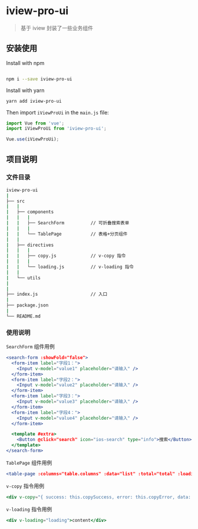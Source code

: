 # iview-pro-ui

> 基于 iview 封装了一些业务组件

## 安装使用

Install with npm

```sh

npm i --save iview-pro-ui
```

Install with yarn

```sh
yarn add iview-pro-ui
```

Then import `iViewProUi` in the `main.js` file:

```js
import Vue from 'vue';
import iViewProUi from 'iview-pro-ui';

Vue.use(iViewProUi);
```

## 项目说明

### 文件目录

```bash
iview-pro-ui
|
├── src
|   |
|   ├── components
|   |   |
|   |   ├── SearchForm          // 可折叠搜索表单
|   |   |
|   |   └── TablePage           // 表格+分页组件
|   |
|   ├── directives
|   |   |
|   |   ├── copy.js             // v-copy 指令
|   |   |
|   |   └── loading.js          // v-loading 指令
|   |
|   └── utils
|
|
├── index.js                    // 入口
|
├── package.json
|
└── README.md
```

### 使用说明

`SearchForm` 组件用例

```jsx
<search-form :showFold="false">
  <form-item label="字段1：">
    <Input v-model="value1" placeholder="请输入" />
  </form-item>
  <form-item label="字段2：">
    <Input v-model="value2" placeholder="请输入" />
  </form-item>
  <form-item label="字段3：">
    <Input v-model="value3" placeholder="请输入" />
  </form-item>
  <form-item label="字段4：">
    <Input v-model="value4" placeholder="请输入" />
  </form-item>

  <template #extra>
    <Button @click="search" icon="ios-search" type="info">搜索</Button>
  </template>
</search-form>
```

`TablePage` 组件用例

```jsx
<table-page :columns="table.columns" :data="list" :total="total" :loading="loading"></table-page>
```

`v-copy` 指令用例

```jsx
<div v-copy="{ success: this.copySuccess, error: this.copyError, data: 'data' }">点击复制</div>
```

`v-loading` 指令用例

```jsx
<div v-loading="loading">content</div>
```
